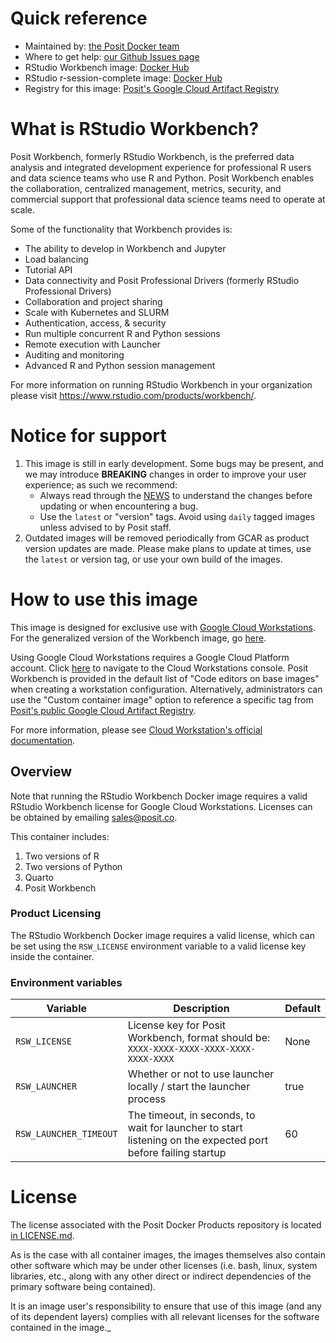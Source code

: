 # Quick reference

* Maintained by: [the Posit Docker team](https://github.com/rstudio/rstudio-docker-products)
* Where to get help: [our Github Issues page](https://github.com/rstudio/rstudio-docker-products/issues)
* RStudio Workbench image: [Docker Hub](https://hub.docker.com/r/rstudio/rstudio-workbench)
* RStudio r-session-complete image: [Docker Hub](https://hub.docker.com/r/rstudio/r-session-complete)
* Registry for this image: [Posit's Google Cloud Artifact Registry](https://console.cloud.google.com/artifacts/docker/posit-images/us-central1/cloud-workstations/workbench)

# What is RStudio Workbench?

Posit Workbench, formerly RStudio Workbench, is the preferred data analysis and integrated development experience for 
professional R users and data science teams who use R and Python. Posit Workbench enables the collaboration, 
centralized management, metrics, security, and commercial support that professional data science teams need to operate 
at scale.

Some of the functionality that Workbench provides is:

* The ability to develop in Workbench and Jupyter
* Load balancing
* Tutorial API
* Data connectivity and Posit Professional Drivers (formerly RStudio Professional Drivers)
* Collaboration and project sharing
* Scale with Kubernetes and SLURM
* Authentication, access, & security
* Run multiple concurrent R and Python sessions
* Remote execution with Launcher
* Auditing and monitoring
* Advanced R and Python session management

For more information on running RStudio Workbench in your organization please visit 
https://www.rstudio.com/products/workbench/.

# Notice for support

1. This image is still in early development. Some bugs may be present, and we may introduce **BREAKING** changes in 
   order to improve your user experience; as such we recommend:
   - Always read through the [NEWS](./NEWS.md) to understand the changes before updating or when encountering a bug.
   - Use the `latest` or "version" tags. Avoid using `daily` tagged images unless advised to by Posit staff.
1. Outdated images will be removed periodically from GCAR as product version updates are made. Please make plans to
   update at times, use the `latest` or version tag, or use your own build of the images.

# How to use this image

This image is designed for exclusive use with [Google Cloud Workstations](https://cloud.google.com/workstations). For
the generalized version of the Workbench image, go [here](https://hub.docker.com/r/rstudio/rstudio-workbench).

Using Google Cloud Workstations requires a Google Cloud Platform account. Click 
[here](https://console.cloud.google.com/workstations/overview) to navigate to the Cloud Workstations console. Posit
Workbench is provided in the default list of "Code editors on base images" when creating a workstation configuration.
Alternatively, administrators can use the "Custom container image" option to reference a specific tag from 
[Posit's public Google Cloud Artifact Registry](https://console.cloud.google.com/artifacts/docker/posit-images/us-central1/cloud-workstations/workbench).

For more information, please see 
[Cloud Workstation's official documentation](https://cloud.google.com/workstations/docs/develop-code-using-posit-workbench-rstudio).

## Overview

Note that running the RStudio Workbench Docker image requires a valid RStudio Workbench license for Google Cloud 
Workstations. Licenses can be obtained by emailing sales@posit.co.

This container includes:

1. Two versions of R
2. Two versions of Python
3. Quarto
4. Posit Workbench

### Product Licensing

The RStudio Workbench Docker image requires a valid license, which can be set using the `RSW_LICENSE` environment 
variable to a valid license key inside the container.

### Environment variables

| Variable               | Description                                                                                                  | Default |
|------------------------|--------------------------------------------------------------------------------------------------------------|---------|
| `RSW_LICENSE`          | License key for Posit Workbench, format should be: `XXXX-XXXX-XXXX-XXXX-XXXX-XXXX-XXXX`                      | None    |
| `RSW_LAUNCHER`         | Whether or not to use launcher locally / start the launcher process                                          | true    |
| `RSW_LAUNCHER_TIMEOUT` | The timeout, in seconds, to wait for launcher to start listening on the expected port before failing startup | 60      |

# License

The license associated with the Posit Docker Products repository is located [in LICENSE.md](https://github.com/rstudio/rstudio-docker-products/blob/main/LICENSE.md).

As is the case with all container images, the images themselves also contain other software which may be under other
licenses (i.e. bash, linux, system libraries, etc., along with any other direct or indirect dependencies of the primary
software being contained).

It is an image user's responsibility to ensure that use of this image (and any of its dependent layers) complies with
all relevant licenses for the software contained in the image._
